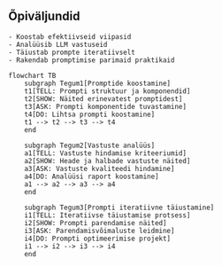 ## Õpiväljundid
    - Koostab efektiivseid viipasid
    - Analüüsib LLM vastuseid
    - Täiustab prompte iteratiivselt
    - Rakendab promptimise parimaid praktikaid
```mermaid
flowchart TB
    subgraph Tegum1[Promptide koostamine]
    t1[TELL: Prompti struktuur ja komponendid]
    t2[SHOW: Näited erinevatest promptidest]
    t3[ASK: Prompti komponentide tuvastamine]
    t4[DO: Lihtsa prompti koostamine]
    t1 --> t2 --> t3 --> t4
    end

    subgraph Tegum2[Vastuste analüüs]
    a1[TELL: Vastuste hindamise kriteeriumid]
    a2[SHOW: Heade ja halbade vastuste näited]
    a3[ASK: Vastuste kvaliteedi hindamine]
    a4[DO: Analüüsi raport koostamine]
    a1 --> a2 --> a3 --> a4
    end

    subgraph Tegum3[Prompti iteratiivne täiustamine]
    i1[TELL: Iteratiivse täiustamise protsess]
    i2[SHOW: Prompti parendamise näited]
    i3[ASK: Parendamisvõimaluste leidmine]
    i4[DO: Prompti optimeerimise projekt]
    i1 --> i2 --> i3 --> i4
    end
```
